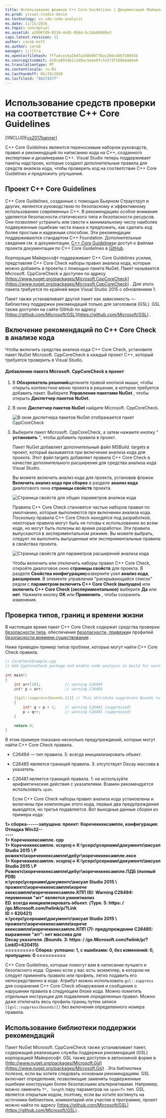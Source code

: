 ```yaml
---
title: Использование флажков C++ Core Guidelines | Документация Майкрософт
ms.prod: visual-studio-dev14
ms.technology: vs-ide-code-analysis
ms.date: 11/15/2016
ms.topic: conceptual
ms.assetid: a2098fd9-8334-4e95-9b8d-bc3da689d9e3
caps.latest.revision: 11
author: corob-msft
ms.author: corob
manager: jillfra
ms.openlocfilehash: fffa4cec6a2bd7a340b90776ac20dc486f28045b
ms.sourcegitcommit: d20ce855461c240ac5eee0fcfe373f166b4a04a9
ms.translationtype: MT
ms.contentlocale: ru-RU
ms.lasthandoff: 05/29/2020
ms.locfileid: "84173577"
---
```

# <a name="using-the-c-core-guidelines-checkers"></a>Использование средств проверки на соответствие C++ Core Guidelines
[!INCLUDE[vs2017banner](../includes/vs2017banner.md)]

C++ Core Guidelines являются переносимым набором руководств, правил и рекомендаций по написанию кода на C++, созданного экспертами и дизайнерами C++.  Visual Studio теперь поддерживает пакеты надстроек, которые создают дополнительные правила для средств анализа кода, чтобы проверить код на соответствие C++ Core Guidelines и предложить улучшения.  
  
## <a name="the-c-core-guidelines-project"></a>Проект C++ Core Guidelines  
 C++ Core Guidelines, созданные с помощью Бьерном Страуструп и других, являются руководством по безопасному и эффективному использованию современных C++. В рекомендациях особое внимание уделяется безопасности статического типа и безопасности ресурсов. Они позволяют устранить или свести к минимальному числу наиболее подверженные ошибкам части языка и предложить, как сделать код более простым и надежным способом. Эти рекомендации поддерживаются стандартом C++ Foundation. Дополнительные сведения см. в документации, [C++ Core Guidelines](http://isocpp.github.io/CppCoreGuidelines/CppCoreGuidelines)и доступ к файлам проекта документации по C++ Core Guidelines в [GitHub](https://github.com/isocpp/CppCoreGuidelines).  
  
 Корпорация Майкрософт поддерживает C++ Core Guidelines усилия, представляя C++ Core Check наборы правил анализа кода, которые можно добавить в проекты с помощью пакета NuGet. Пакет называется Microsoft. CppCoreCheck и доступен по адресу [https://www.nuget.org/packages/Microsoft.CppCoreCheck](https://www.nuget.org/packages/Microsoft.CppCoreCheck) . Для этого пакета требуется по крайней мере Visual Studio 2015 с обновлением 1.  
  
 Пакет также устанавливает другой пакет как зависимость — библиотеку поддержки рекомендаций только для заголовков (GSL). GSL также доступен на сайте GitHub по адресу [https://github.com/Microsoft/GSL](https://github.com/Microsoft/GSL) .  
  
## <a name="enable-the-c-core-check-guidelines-in-code-analysis"></a>Включение рекомендаций по C++ Core Check в анализе кода  
 Чтобы включить средства анализа кода C++ Core Check, установите пакет NuGet Microsoft. CppCoreCheck в каждый проект C++, который требуется проверить в Visual Studio.  
  
#### <a name="to-add-the-microsoftcppcorecheck-package-to-your-project"></a>Добавление пакета Microsoft. CppCoreCheck в проект  
  
1. В **Обозреватель решений**щелкните правой кнопкой мыши, чтобы открыть контекстное меню проекта в решении, в которое требуется добавить пакет. Выберите **Управление пакетами NuGet** , чтобы открыть **Диспетчер пакетов NuGet**.  
  
2. В окне **Диспетчер пакетов NuGet** найдите Microsoft. CppCoreCheck.  
  
    ![В окне диспетчера пакетов NuGet отображается пакет CppCoreCheck](../code-quality/media/cppcorecheck-nuget-window.PNG "CPPCoreCheck_Nuget_Window")  
  
3. Выберите пакет Microsoft. CppCoreCheck, а затем нажмите кнопку " **установить** ", чтобы добавить правила в проект.  
  
   Пакет NuGet добавляет дополнительный файл MSBuild. targets в проект, который вызывается при включении анализа кода для проекта. Этот файл targets добавляет правила C++ Core Check в качестве дополнительного расширения для средства анализа кода Visual Studio.  
  
   Вы можете включить анализ кода для проекта, установив флажок **Включить анализ кода при сборке** в разделе **анализ кода** диалогового окна **страницы свойств** проекта.  
  
   ![Страница свойств для общих параметров анализа кода](../code-quality/media/cppcorecheck-codeanalysis-general.png "CPPCoreCheck_CodeAnalysis_General")  
  
   Правила C++ Core Check становятся частью наборов правил по умолчанию, которые выполняются при включении анализа кода. Поскольку правила C++ Core Check находятся под разработкой, некоторые правила могут быть не готовы к использованию во всем коде, но могут быть полезны во время разработки. Эти правила выпускаются в экспериментальном режиме. Вы можете выбрать, следует ли выполнять выпущенные или экспериментальные правила в свойствах проекта.  
  
   ![Страница свойств для параметров расширений анализа кода](../code-quality/media/cppcorecheck-codeanalysis-extensions.png "CPPCoreCheck_CodeAnalysis_Extensions")  
  
   Чтобы включить или отключить наборы правил C++ Core Check, откройте диалоговое окно **страницы свойств** для проекта. В разделе **Свойства конфигурации**разверните узел **анализ кода**, **расширения**. В элементе управления "раскрывающийся список" рядом с **параметром включить C++ Core Check (выпущен)** или **включить C++ Core Check (экспериментальное)** выберите **Да** или **нет**. Нажмите кнопку **ОК** или **Применить** , чтобы сохранить изменения.  
  
## <a name="check-types-bounds-and-lifetimes"></a>Проверка типов, границ и времени жизни  
 В настоящее время пакет C++ Core Check содержит средства проверки [безопасности типа](http://isocpp.github.io/CppCoreGuidelines/CppCoreGuidelines#SS-type), обеспечения [безопасности, привязки](http://isocpp.github.io/CppCoreGuidelines/CppCoreGuidelines#SS-bounds)и профилей [безопасности времени существования](http://isocpp.github.io/CppCoreGuidelines/CppCoreGuidelines#SS-lifetime) .  
  
 Ниже приведен пример типов проблем, которые могут найти C++ Core Check правила.  
  
```cpp  
// CoreCheckExample.cpp  
// Add CppCoreCheck package and enable code analysis in build for warnings.  
  
int main()  
{  
    int arr[10];           // warning C26494  
    int* p = arr;          // warning C26485  
  
    [[gsl::suppress(bounds.1)]] // This attribute suppresses Bounds rule #1  
    {  
        int* q = p + 1;    // warning C26481 (suppressed)  
        p = q++;           // warning C26481 (suppressed)  
    }  
  
    return 0;  
}  
```  
  
 В этом примере показано несколько предупреждений, которые могут найти C++ Core Check правила.  
  
- C26494 — тип правила. 5: всегда инициализировать объект.  
  
- C26485 является границей правила. 3: отсутствует Decay массива в указатель.  
  
- C26481 является границей правила. 1: не используйте арифметические действия с указателями. Взамен рекомендуется использовать `span`.  
  
  Если C++ Core Check наборы правил анализа кода установлены и включены при компиляции этого кода, первые два предупреждения выводятся, но третья подавляется. Вот выходные данные сборки из примера кода:  
  
**1> сборка------запущена: проект: Коречеккексампле, конфигурация: Отладка Win32--**  
**----**  
**1> Коречеккексампле. cpp**  
**1> Коречеккексампле. vcxproj-> К:\усерс\усернаме\документс\висуал Studio 2015 \ P**  
**рожектс\коречеккексампле\дебуг\коречеккексампле.ексе**  
**1> Коречеккексампле. vcxproj-> К:\усерс\усернаме\документс\висуал Studio 2015 \ P**  
**Рожектс\коречеккексампле\дебуг\коречеккексампле.ПДБ (полный PDB)**  
**к:\усерс\усернаме\документс\висуал Studio 2015 \ прожектс\коречеккексампле\корече**  
**ккексампле\коречеккексампле.КПП (6): Warning C26494: переменная "arr" является унинитиализ**  
**ED. всегда инициализировать объект. (Type. 5: https: \/ /go.Microsoft.com/fwlink/p/?Link**  
**ID = 620421)**  
**к:\усерс\усернаме\документс\висуал Studio 2015 \ прожектс\коречеккексампле\корече**  
**ккексампле\коречеккексампле.КПП (7): предупреждение C26485: выражение "arr": нет массива для**  
**Decay указателя. (Bounds. 3: https: \/ /go.Microsoft.com/fwlink/p/?LinkID=620415)**  
**========== Сборка: успешно: 1, с ошибками: 0, без изменений: 0, пропущено: 0 ==========** 

C++ Core Guidelines, которые помогут вам в написании лучшего и безопасного кода. Однако если у вас есть экземпляр, в котором не следует применять правило или профиль, легко подавить его непосредственно в коде. Атрибут можно использовать `gsl::suppress` для сохранения C++ Core Check обнаружения и сообщения о нарушении правила в следующем блоке кода. Можно пометить отдельные инструкции для подавления определенных правил. Можно даже отключать весь профиль границ путем записи `[[gsl::suppress(bounds)]]` без включения определенного номера правила.  
  
## <a name="use-the-guideline-support-library"></a>Использование библиотеки поддержки рекомендаций  
 Пакет NuGet Microsoft. CppCoreCheck также устанавливает пакет, содержащий реализацию службы поддержки рекомендаций (GSL) корпорацией Майкрософт. GSL также доступен в автономной форме в [http://www.nuget.org/packages/Microsoft.Gsl](https://www.nuget.org/packages/Microsoft.Gsl) . Эта библиотека полезна, если вы хотите следовать основным рекомендациям. GSL включает определения, позволяющие заменять подверженные ошибкам конструкции более безопасными альтернативами. Например, можно заменить `T*, length` пару параметров на `span<T>` тип. GSL является открытым кодом, поэтому, если вы хотите взглянуть на источники библиотеки, комментарий или участие в программе, проект можно найти по адресу [https://github.com/Microsoft/GSL](https://github.com/Microsoft/GSL) .
